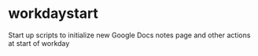 # workdaystart

Start up scripts to initialize new Google Docs notes page and other actions at start of workday